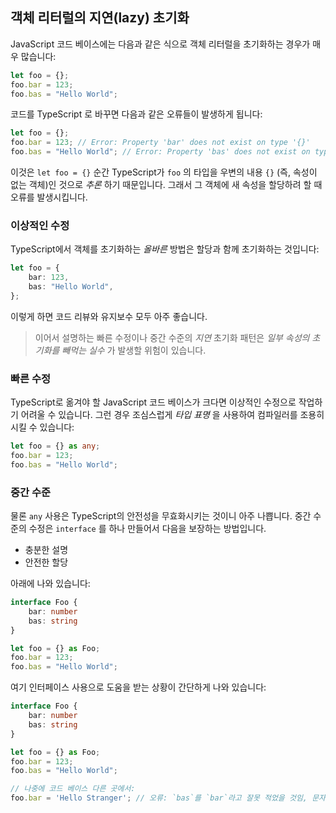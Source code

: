## 객체 리터럴의 지연(lazy) 초기화

JavaScript 코드 베이스에는 다음과 같은 식으로 객체 리터럴을 초기화하는 경우가 매우 많습니다:

```ts
let foo = {};
foo.bar = 123;
foo.bas = "Hello World";
```

코드를 TypeScript 로 바꾸면 다음과 같은 오류들이 발생하게 됩니다:

```ts
let foo = {};
foo.bar = 123; // Error: Property 'bar' does not exist on type '{}'
foo.bas = "Hello World"; // Error: Property 'bas' does not exist on type '{}'
```

이것은 `let foo = {}` 순간 TypeScript가 `foo` 의 타입을 우변의 내용 `{}` (즉, 속성이 없는 객체)인 것으로 *추론* 하기 때문입니다. 그래서 그 객체에 새 속성을 할당하려 할 때 오류를 발생시킵니다.

### 이상적인 수정

TypeScript에서 객체를 초기화하는 *올바른* 방법은 할당과 함께 초기화하는 것입니다:

```ts
let foo = {
    bar: 123,
    bas: "Hello World",
};
```

이렇게 하면 코드 리뷰와 유지보수 모두 아주 좋습니다.

> 이어서 설명하는 빠른 수정이나 중간 수준의 *지연* 초기화 패턴은 *일부 속성의 초기화를 빼먹는 실수* 가 발생할 위험이 있습니다. 

### 빠른 수정

TypeScript로 옮겨야 할 JavaScript 코드 베이스가 크다면 이상적인 수정으로 작업하기 어려울 수 있습니다. 그런 경우 조심스럽게 *타입 표명* 을 사용하여 컴파일러를 조용히시킬 수 있습니다:

```ts
let foo = {} as any;
foo.bar = 123;
foo.bas = "Hello World";
```

### 중간 수준

물론 `any` 사용은 TypeScript의 안전성을 무효화시키는 것이니 아주 나쁩니다. 중간 수준의 수정은 `interface` 를 하나 만들어서 다음을 보장하는 방법입니다.

* 충분한 설명
* 안전한 할당

아래에 나와 있습니다:

```ts
interface Foo {
    bar: number
    bas: string
}

let foo = {} as Foo;
foo.bar = 123;
foo.bas = "Hello World";
```

여기 인터페이스 사용으로 도움을 받는 상황이 간단하게 나와 있습니다:

```ts
interface Foo {
    bar: number
    bas: string
}

let foo = {} as Foo;
foo.bar = 123;
foo.bas = "Hello World";

// 나중에 코드 베이스 다른 곳에서:
foo.bar = 'Hello Stranger'; // 오류: `bas`를 `bar`라고 잘못 적었을 것임, 문자열을 숫자에 할당할 수 없음
```

